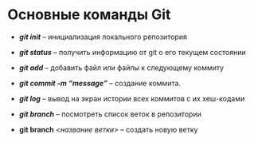 # Основные команды Git

* ***git init*** – инициализация локального репозитория

* ***git status*** – получить информацию от git о его текущем состоянии

* ***git add*** – добавить файл или файлы к следующему коммиту

* ***git commit -m “message”*** – создание коммита.

* ***git log*** – вывод на экран истории всех коммитов с их хеш-кодами

* ***git branch*** – посмотреть список веток в репозитории

* **git branch** *<название ветки>* – создать новую ветку